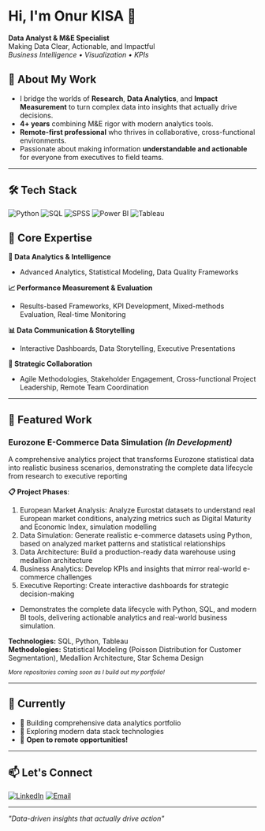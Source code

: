 # Hi, I'm Onur KISA 👋
**Data Analyst & M&E Specialist**  
Making Data Clear, Actionable, and Impactful  
*Business Intelligence • Visualization • KPIs*

## 🎯 About My Work
- I bridge the worlds of **Research**, **Data Analytics**, and **Impact Measurement** to turn complex data into insights that actually drive decisions.
- **4+ years** combining M&E rigor with modern analytics tools.
- **Remote-first professional** who thrives in collaborative, cross-functional environments.
- Passionate about making information **understandable and actionable** for everyone from executives to field teams.
---
## 🛠️ Tech Stack
![Python](https://img.shields.io/badge/-Python-3776AB?style=flat-square&logo=python&logoColor=white)
![SQL](https://img.shields.io/badge/-SQL-4479A1?style=flat-square&logo=mysql&logoColor=white)
![SPSS](https://img.shields.io/badge/-SPSS-052FAD?style=flat-square&logo=ibm&logoColor=white)
![Power BI](https://img.shields.io/badge/-Power%20BI-F2C811?style=flat-square&logo=powerbi&logoColor=black)
![Tableau](https://img.shields.io/badge/-Tableau-E97627?style=flat-square&logo=tableau&logoColor=white)

## 💼 Core Expertise
**🔬 Data Analytics & Intelligence**  
- Advanced Analytics, Statistical Modeling, Data Quality Frameworks

**📈 Performance Measurement & Evaluation**  
- Results-based Frameworks, KPI Development, Mixed-methods Evaluation, Real-time Monitoring
  
**📊 Data Communication & Storytelling**  
- Interactive Dashboards, Data Storytelling, Executive Presentations
  
**🤝 Strategic Collaboration**  
- Agile Methodologies, Stakeholder Engagement, Cross-functional Project Leadership,  Remote Team Coordination
---

## 🚀 Featured Work
###  Eurozone E-Commerce Data Simulation  *(In Development)*
A comprehensive analytics project that transforms Eurozone statistical data into realistic business scenarios, demonstrating the complete data lifecycle from research to executive reporting </br>

**📋 Project Phases**:
1. European Market Analysis: Analyze Eurostat datasets to understand real European market conditions, analyzing metrics such as Digital Maturity and Economic Index, simulation modelling
2. Data Simulation: Generate realistic e-commerce datasets using Python, based on analyzed market patterns and statistical relationships
3. Data Architecture: Build a production-ready data warehouse using medallion architecture
4. Business Analytics: Develop KPIs and insights that mirror real-world e-commerce challenges
5. Executive Reporting: Create interactive dashboards for strategic decision-making
- Demonstrates the complete data lifecycle with Python, SQL, and modern BI tools, delivering actionable analytics and real-world business simulation.

**Technologies:** SQL, Python, Tableau  
**Methodologies:** Statistical Modeling (Poisson Distribution for Customer Segmentation), Medallion Architecture, Star Schema Design

<sub>_More repositories coming soon as I build out my portfolio!_</sub>

---

## 🎯 Currently
- 🔨 Building comprehensive data analytics portfolio
- 🌱 Exploring modern data stack technologies
- 💼 **Open to remote opportunities!**

---

## 📫 Let's Connect

[![LinkedIn](https://img.shields.io/badge/-LinkedIn-0077B5?style=flat-square&logo=linkedin&logoColor=white)](https://www.linkedin.com/in/onurkisa/)
[![Email](https://img.shields.io/badge/-Email-D14836?style=flat-square&logo=gmail&logoColor=white)](mailto:onurkisatr@gmail.com)

---

<em>"Data-driven insights that actually drive action"</em>
